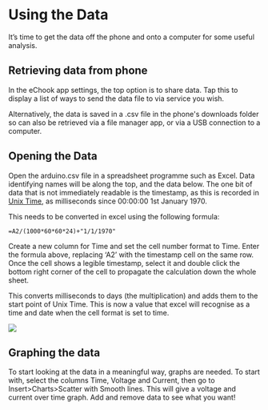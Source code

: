 # Using the Data

It’s time to get the data off the phone and onto a computer for some useful analysis.

## Retrieving data from phone

In the eChook app settings, the top option is to share data. Tap this to display a list of ways to send the data file to via service you wish.

Alternatively, the data is saved in a .csv file in the phone's downloads folder so can also be retrieved via a file manager app, or via a USB connection to a computer.

## Opening the Data

Open the arduino.csv file in a spreadsheet programme such as Excel. Data identifying names will be along the top, and the data below. The one bit of data that is not immediately readable is the timestamp, as this is recorded in [Unix Time](https://en.wikipedia.org/wiki/Unix_time), as milliseconds since 00:00:00 1st January 1970.

This needs to be converted in excel using the following formula:

`=A2/(1000*60*60*24)+"1/1/1970"`

Create a new column for Time and set the cell number format to Time. Enter the formula above, replacing ‘A2’ with the timestamp cell on the same row. Once the cell shows a legible timestamp, select it and double click the bottom right corner of the cell to propagate the calculation down the whole sheet.

This converts milliseconds to days \(the multiplication\) and adds them to the start point of Unix Time. This is now a value that excel will recognise as a time and date when the cell format is set to time.

![](https://lh3.googleusercontent.com/jIqXy8nnbeA0GAnkM9vsIVyZVOtupkB5ZFSBlOhHQITRr30Bi7VPci9UwKNB8gqG6S8jBHSXbglZ-cJTD6mTFXAP6u8ZtIOHtFBheuZfx_9AXf1sHQN0Z6yoInT1ycdAZAHPh88A)

## Graphing the data <a id="graphing-the-data"></a>

To start looking at the data in a meaningful way, graphs are needed. To start with, select the columns Time, Voltage and Current, then go to Insert&gt;Charts&gt;Scatter with Smooth lines. This will give a voltage and current over time graph. Add and remove data to see what you want!

